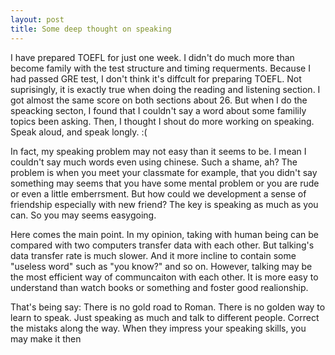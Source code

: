 ```yaml
---
layout: post
title: Some deep thought on speaking
---
```


I have prepared TOEFL for just one week. I didn't do much more than become family with the test structure and timing requerments. Because I had passed GRE test, I don't think it's diffcult for preparing TOEFL. Not suprisingly, it is exactly true when doing the reading and listening section. I got almost the same score on both sections about 26. But when I do the speacking secton, I found that I couldn't say a word about some familily topics been asking. Then, I thought I shout do more working on speaking. Speak aloud, and speak longly. :(

In fact, my speaking problem may not easy than it seems to be. I mean I couldn't say much words even using chinese. Such a shame, ah? The problem is when you meet your classmate for example, that you didn't say something may seems that you have some mental problem or you are rude or even a little emberrsment. But how could we development a sense of friendship especially with new friend? The key is speaking as much as you can. So you may seems easygoing.

Here comes the main point. In my opinion, taking with human being can be compared with two computers transfer data with each other. But talking's data transfer rate is much slower. And it more incline to contain some "useless word" such as "you know?" and so on. However, talking may be the most efficient way of communcaiton with each other. It is more easy to understand than watch books or something and foster good realionship.

That's being say: There is no gold road to Roman. There is no golden way to learn to speak. Just speaking as much and talk to different people. Correct the mistaks along the way. When they impress your speaking skills, you may make it then 

